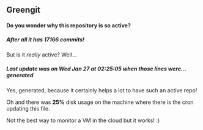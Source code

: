 ## Greengit

#### Do you wonder why this repository is so active?

##### After all it has 17166 commits!

But is it *really* active? Well...

##### Last update was on Wed Jan 27 at 02:25:05 when those lines were... generated

Yes, generated, because it certainly helps a lot to have such an active repo!

Oh and there was **25%** disk usage on the machine
where there is the cron updating this file.

Not the best way to monitor a VM in the cloud but it works! :)
